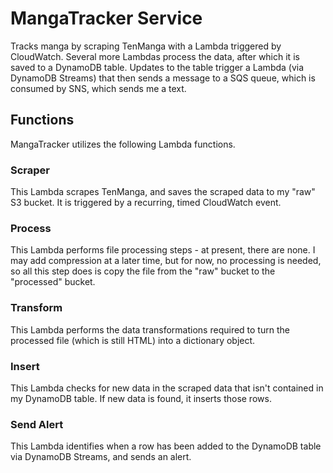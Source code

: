 # MangaTracker Service
Tracks manga by scraping TenManga with a Lambda triggered by CloudWatch. Several more Lambdas process the data, after which it is saved to a DynamoDB table. Updates to the table trigger a Lambda (via DynamoDB Streams) that then sends a message to a SQS queue, which is consumed by SNS, which sends me a text.

## Functions
MangaTracker utilizes the following Lambda functions.

### Scraper
This Lambda scrapes TenManga, and saves the scraped data to my "raw" S3 bucket. It is triggered by a recurring, timed CloudWatch event.

### Process
This Lambda performs file processing steps - at present, there are none. I may add compression at a later time, but for now, no processing is needed, so all this step does is copy the file from the "raw" bucket to the "processed" bucket.

### Transform
This Lambda performs the data transformations required to turn the processed file (which is still HTML) into a dictionary object.

### Insert
This Lambda checks for new data in the scraped data that isn't contained in my DynamoDB table. If new data is found, it inserts those rows.

### Send Alert
This Lambda identifies when a row has been added to the DynamoDB table via DynamoDB Streams, and sends an alert.
